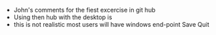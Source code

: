 * John's comments for the fiest excercise in git hub
* Using then hub with the desktop is 
* this is not realistic most users will have windows end-point 
Save
Quit



